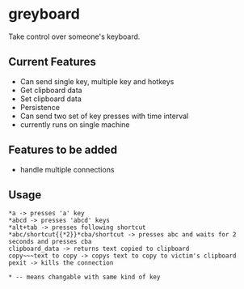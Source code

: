 # greyboard

Take control over someone's keyboard.

## Current Features
- Can send single key, multiple key and hotkeys
- Get clipboard data
- Set clipboard data
- Persistence
- Can send two set of key presses with time interval
- currently runs on single machine

## Features to be added
- handle multiple connections

## Usage
```
*a -> presses 'a' key
*abcd -> presses 'abcd' keys
*alt+tab -> presses following shortcut
*abc/shortcut{{*2}}*cba/shortcut -> presses abc and waits for 2 seconds and presses cba
clipboard_data -> returns text copied to clipboard
copy~~~text to copy -> copys text to copy to victim's clipboard
pexit -> kills the connection

* -- means changable with same kind of key
```